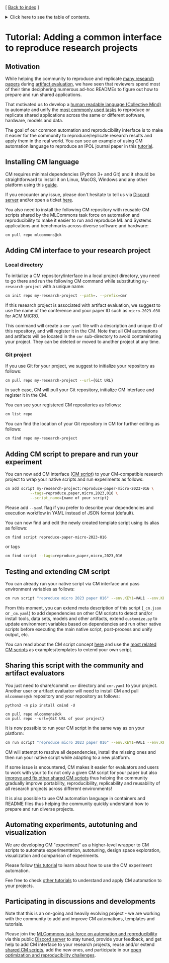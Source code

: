 [ [Back to index](../README.md) ]

<details>
<summary>Click here to see the table of contents.</summary>

* [Tutorial: Adding a common interface to reproduce research projects](#tutorial-adding-a-common-interface-to-reproduce-research-projects)
  * [Motivation](#motivation)
  * [Installing CM language](#installing-cm-language)
  * [Adding CM interface to your research project](#adding-cm-interface-to-your-research-project)
    * [Local directory](#local-directory)
    * [Git project](#git-project)
  * [Adding CM script to prepare and run your experiment](#adding-cm-script-to-prepare-and-run-your-experiment)
  * [Testing and extending CM script](#testing-and-extending-cm-script)
  * [Sharing this script with the community and artifact evaluators](#sharing-this-script-with-the-community-and-artifact-evaluators)
  * [Automating experiments, autotuning and visualization](#automating-experiments-autotuning-and-visualization)
  * [Participating in discussions and developments](#participating-in-discussions-and-developments)

</details>

# Tutorial: Adding a common interface to reproduce research projects

## Motivation

While helping the community to reproduce and replicate [many research papers](https://learning.acm.org/techtalks/reproducibility) 
during [artifact evaluation](https://cTuning.org/ae), we have seen that reviewers spend most of their time
deciphering numerous ad-hoc READMEs to figure out how to prepare and run shared applications. 

That motivated us to develop a [human readable language (Collective Mind)](../README.md#collective-mind-language-cm) 
to automate and unify the [most commonly used tasks](../list_of_scripts.md) 
to reproduce or replicate shared applications across the same or different software, hardware, models and data.

The goal of our common automation and reproducibility interface is to make it easier for the community 
to reproduce/replicate research results and apply them in the real world.
You can see an example of using CM automation language to reproduce an IPOL journal paper 
in this [tutorial](reproduce-research-paper-ipol.md).



## Installing CM language

CM requires minimal dependencies (Python 3+ and Git) and it should be straightforward to install it
on Linux, MacOS, Windows and any other platform using this [guide](../installation.md).

If you encounter any issue, please don't hesitate to tell us via [Discord server](https://discord.gg/JjWNWXKxwT) 
and/or open a ticket [here](https://github.com/mlcommons/ck/issues).

You also need to install the following CM repository with reusable CM scripts 
shared by the MLCommons task force on automation and reproducibility
to make it easier to run and reproduce ML and Systems applications and benchmarks
across diverse software and hardware:
```bash
cm pull repo mlcommons@ck
```



## Adding CM interface to your research project

### Local directory

To initialize a CM repository/interface in a local project directory,
you need to go there and run the following CM command
while substituting `my-research-project` with a unique name:

```bash
cm init repo my-research-project --path=. --prefix=cmr
```

If this research project is associated with artifact evaluation, we suggest to use
the name of the conference and your paper ID such as `micro-2023-038` for ACM MICRO.

This command will create a `cmr.yaml` file with a description and unique ID of this repository,
and will register it in the CM. Note that all CM automations and artifacts will be located
in the `cmr` sub-directory to avoid contaminating your project. They can be deleted
or moved to another project at any time.

### Git project

If you use Git for your project, we suggest to initialize your repository
as follows:
```bash
cm pull repo my-research-project --url={Git URL}
```

In such case, CM will pull your Git repository, initialize CM interface and register it in the CM.

You can see your registered CM repositories as follows:
```bash
cm list repo
```

You can find the location of your Git repository in CM for further editing as follows:
```bash
cm find repo my-research-project
```


## Adding CM script to prepare and run your experiment

You can now add CM interface ([CM script](../../cm-mlops/automation/script/README-extra.md)) 
to your CM-compatible research project to wrap your native scripts and run experiments as follows:

```bash
cm add script my-research-project:reproduce-paper-micro-2023-016 \
           --tags=reproduce,paper,micro,2023,016 \
           --script_name={name of your script}
```

Please add `--yaml` flag if you prefer to describe your dependencies and execution workflow in YAML instead of JSON format (default).

You can now find and edit the newly created template script using its alias as follows:
```bash
cm find script reproduce-paper-micro-2023-016
```
or tags
```bash
cm find script --tags=reproduce,paper,micro,2023,016
```

## Testing and extending CM script

You can already run your native script via CM interface and pass environment variables as follows:

```bash
cm run script "reproduce micro 2023 paper 016" --env.KEY1=VAL1 --env.KEY2=VAL2 ...
```

From this moment, you can extend meta description of this script (`_cm.json` or `_cm.yaml`)
to add dependencies on other CM scripts to detect and/or install tools, data sets, models and other artifacts,
extend `customize.py` to update environment variables based on dependencies and run other native scripts
before executing the main native script, post-process and unify output, etc.

You can read about the CM script concept [here](../../cm-mlops/automation/script/README-extra.md)
and use the [most related CM scripts](../../cm-mlops/script) as examples/templates 
to extend your own script.




## Sharing this script with the community and artifact evaluators

You just need to share/commit `cmr` directory and `cmr.yaml` to your project.
Another user or artifact evaluator will need to install CM and pull `mlcommons@ck` repository and your repository as follows:
```
python3 -m pip install cmind -U

cm pull repo mlcommons@ck
cm pull repo --url={Git URL of your project}
```

It is now possible to run your CM script in the same way as on your platform:
```bash
cm run script "reproduce micro 2023 paper 016" --env.KEY1=VAL1 --env.KEY2=VAL2 ...
```

CM will attempt to resolve all dependencies, install the missing ones and then run your native script
while adapting to a new platform.

If some issue is encountered, CM makes it easier for evaluators and users to work with your 
to fix not only a given CM script for your paper but also [improve and fix other shared CM scripts](../../cm-mlops/script) 
thus helping the community gradually improve portability, reproducibility, replicability and reusability of all research projects 
across different environments!

It is also possible to use CM automation language in containers and README files 
thus helping the community quickly understand how to prepare and run
diverse projects.




## Automating experiments, autotuning and visualization

We are developing CM "experiment" as a higher-level wrapper to CM scripts 
to automate experimentation, autotuning, design space exploration,
visualization and comparison of experiments.

Please follow [this tutorial](../../cm-mlops/automation/experiment/README-extra.md) 
to learn about how to use the CM experiment automation.

Fee free to check [other tutorials](README.md) to understand and apply CM automation 
to your projects.





## Participating in discussions and developments

Note that this is an on-going and heavily evolving project - we are working with the community
to add and improve CM automations, templates and tutorials.

Please join the [MLCommons task force on automation and reproducibility](../taskforce.md)
via this public [Discord server](https://discord.gg/JjWNWXKxwT) to stay tuned, provide your feedback,
and get help to add CM interface to your research projects, reuse and/or extend [shared CM scripts](../../cm-mlops/script), 
add the new ones, and participate in our [open optimization and reproducibility challenges](https://access.cknowledge.org/playground/?action=challenges).
